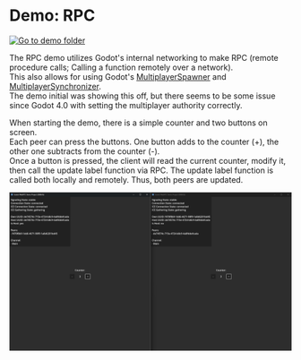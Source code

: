 # Demo: RPC

[![Go to demo folder](https://img.shields.io/badge/Go_to_demo_folder-2ea44f?style=for-the-badge)](https://github.com/SakulFlee/Godot-WebRTC-Match-Maker/tree/main/Godot%20Project/Demos/RPC)

The RPC demo utilizes Godot's internal networking to make RPC (remote procedure calls; Calling a function remotely over a network).  
This also allows for using Godot's [MultiplayerSpawner](https://docs.godotengine.org/en/stable/classes/class_multiplayerspawner.html) and [MultiplayerSynchronizer](https://docs.godotengine.org/en/stable/classes/class_multiplayersynchronizer.html).  
The demo initial was showing this off, but there seems to be some issue since Godot 4.0 with setting the multiplayer authority correctly.

When starting the demo, there is a simple counter and two buttons on screen.  
Each peer can press the buttons.
One button adds to the counter (+), the other one subtracts from the counter (-).  
Once a button is pressed, the client will read the current counter, modify it, then call the update label function via RPC.
The update label function is called both locally and remotely.
Thus, both peers are updated.

![Demo: RPC](../../.github/images/DemoRPC.png)
